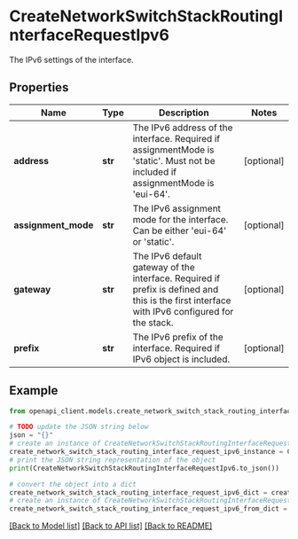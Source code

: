 # CreateNetworkSwitchStackRoutingInterfaceRequestIpv6

The IPv6 settings of the interface.

## Properties

Name | Type | Description | Notes
------------ | ------------- | ------------- | -------------
**address** | **str** | The IPv6 address of the interface. Required if assignmentMode is &#39;static&#39;. Must not be included if assignmentMode is &#39;eui-64&#39;. | [optional] 
**assignment_mode** | **str** | The IPv6 assignment mode for the interface. Can be either &#39;eui-64&#39; or &#39;static&#39;. | [optional] 
**gateway** | **str** | The IPv6 default gateway of the interface. Required if prefix is defined and this is the first interface with IPv6 configured for the stack. | [optional] 
**prefix** | **str** | The IPv6 prefix of the interface. Required if IPv6 object is included. | [optional] 

## Example

```python
from openapi_client.models.create_network_switch_stack_routing_interface_request_ipv6 import CreateNetworkSwitchStackRoutingInterfaceRequestIpv6

# TODO update the JSON string below
json = "{}"
# create an instance of CreateNetworkSwitchStackRoutingInterfaceRequestIpv6 from a JSON string
create_network_switch_stack_routing_interface_request_ipv6_instance = CreateNetworkSwitchStackRoutingInterfaceRequestIpv6.from_json(json)
# print the JSON string representation of the object
print(CreateNetworkSwitchStackRoutingInterfaceRequestIpv6.to_json())

# convert the object into a dict
create_network_switch_stack_routing_interface_request_ipv6_dict = create_network_switch_stack_routing_interface_request_ipv6_instance.to_dict()
# create an instance of CreateNetworkSwitchStackRoutingInterfaceRequestIpv6 from a dict
create_network_switch_stack_routing_interface_request_ipv6_from_dict = CreateNetworkSwitchStackRoutingInterfaceRequestIpv6.from_dict(create_network_switch_stack_routing_interface_request_ipv6_dict)
```
[[Back to Model list]](../README.md#documentation-for-models) [[Back to API list]](../README.md#documentation-for-api-endpoints) [[Back to README]](../README.md)



